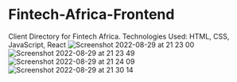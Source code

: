 # Fintech-Africa-Frontend
Client Directory for Fintech Africa. Technologies Used: HTML, CSS, JavaScript, React
![Screenshot 2022-08-29 at 21 23 00](https://user-images.githubusercontent.com/102808507/187292054-8a386a71-8448-4aab-8cbc-5c533ed39fdb.png)
![Screenshot 2022-08-29 at 21 23 49](https://user-images.githubusercontent.com/102808507/187292530-24da4424-da98-4132-8665-e7bdd3a07bb7.png)
![Screenshot 2022-08-29 at 21 24 09](https://user-images.githubusercontent.com/102808507/187292953-ff85f5bf-5088-40a3-bc55-d506047a58fc.png)
![Screenshot 2022-08-29 at 21 30 14](https://user-images.githubusercontent.com/102808507/187293062-09bf6588-9e06-4757-b921-05a9f8b80542.png)
